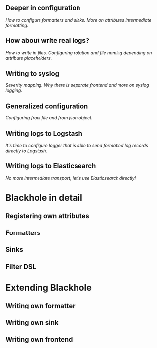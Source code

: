 ## Deeper in configuration

*How to configure formatters and sinks. More on attributes intermediate formatting.*

## How about write real logs?

*How to write in files. Configuring rotation and file naming depending on attribute placeholders.*

## Writing to syslog

*Severity mapping. Why there is separate frontend and more on syslog logging.*

## Generalized configuration

*Configuring from file and from json object.*

## Writing logs to Logstash

*It's time to configure logger that is able to send formatted log records directly to Logstash.*

## Writing logs to Elasticsearch

*No more intermediate transport, let's use Elasticsearch directly!*

# Blackhole in detail

## Registering own attributes

## Formatters

## Sinks

## Filter DSL

# Extending Blackhole

## Writing own formatter

## Writing own sink

## Writing own frontend
